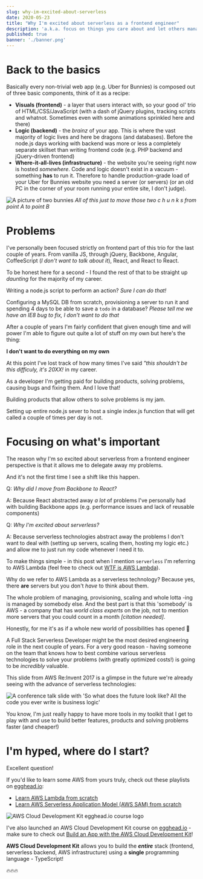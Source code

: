 ```yaml
---
slug: why-im-excited-about-serverless
date: 2020-05-23
title: "Why I'm excited about serverless as a frontend engineer"
description: 'a.k.a. focus on things you care about and let others manage the rest'
published: true
banner: './banner.png'
---
```


# Back to the basics

Basically every non-trivial web app (e.g. Uber for Bunnies) is composed out of three basic components, think of it as a recipe:

-   **Visuals (frontend)** - a layer that users interact with, so your good ol' trio of HTML/CSS/JavaScript (with a dash of jQuery plugins, tracking scripts and whatnot. Sometimes even with some animations sprinkled here and there)
-   **Logic (backend)** - the _brainz_ of your app. This is where the vast majority of logic lives and here be dragons (and databases). Before the node.js days working with backend was more or less a completely separate skillset than writing frontend code (e.g. PHP backend and jQuery-driven frontend)
-   **Where-it-all-lives (infrastructure)** - the website you're seeing right now is hosted _somewhere_. Code and logic doesn't exist in a vacuum - something **has** to run it. Therefore to handle production-grade load of your Uber for Bunnies website you need a server (or servers) (or an old PC in the corner of your room running your entire site, I don't judge).

![A picture of two bunnies](https://dev-to-uploads.s3.amazonaws.com/i/kmrxsx8ejz0ouyneg8ql.jpeg)
_All of this just to move those two c h u n k s from point A to point B_

# Problems

I've personally been focused strictly on frontend part of this trio for the last couple of years. From vanilla JS, through jQuery, Backbone, Angular, CoffeeScript (_I don't want to talk about it_), React, and React to React.

To be honest here for a second - I found the rest of that to be straight up _daunting_ for the majority of my career.

Writing a node.js script to perform an action? _Sure I can do that!_

Configuring a MySQL DB from scratch, provisioning a server to run it and spending 4 days to be able to save a `todo` in a database? _Please tell me we have an IE8 bug to fix, I don't want to do that_

After a couple of years I'm fairly confident that given enough time and will power I'm able to figure out quite a lot of stuff on my own but here's the thing:

**I don't want to do everything on my own**

At this point I've lost track of how many times I've said _"this shouldn't be this difficuly, it's 20XX!_ in my career.

As a developer I'm getting paid for building products, solving problems, causing bugs and fixing them. And I love that!

Building products that allow others to solve problems is my jam.

Setting up entire node.js sever to host a single index.js function that will get called a couple of times per day is not.

# Focusing on what's important

The reason why I'm so excited about serverless from a frontend engineer perspective is that it allows me to delegate away my problems.

And it's not the first time I see a shift like this happen.

Q: _Why did I move from Backbone to React?_

A: Because React abstracted away _a lot_ of problems I've personally had with building Backbone apps (e.g. performance issues and lack of reusable components)

Q: _Why I'm excited about serverless?_

A: Because serverless technologies abstract away the problems I don't want to deal with (setting up servers, scaling them, hosting my logic etc.) and allow me to just run my code whenever I need it to.

To make things simple - in this post when I mention `serverless` I'm referring to AWS Lambda (feel free to check out [WTF is AWS Lambda](https://tlakomy.com/wtf-is-aws-lambda)).

Why do we refer to AWS Lambda as a serverless technology? Because yes, there **are** servers but you don't _have_ to think about them.

The whole problem of managing, provisioning, scaling and whole lotta -ing is managed by somebody else. And the best part is that this 'somebody' is AWS - a company that has _world class experts_ on the job, not to mention more servers that you could count in a month _[citation needed]_.

Honestly, for me it's as if a whole new world of possibilities has opened 🎉

A Full Stack Serverless Developer might be the most desired engineering role in the next couple of years. For a very good reason - having someone on the team that knows how to best combine various serverless technologies to solve your problems (with greatly optimized costs!) is going to be _incredibly_ valuable.

This slide from AWS Re:Invent 2017 is a glimpse in the future we're already seeing with the advance of serverless technologies:

![A conference talk slide with 'So what does the future look like? All the code you ever write is business logic'](https://dev-to-uploads.s3.amazonaws.com/i/36k1q8170qp2ddx22lgg.jpeg)

You know, I'm just really happy to have more tools in my toolkit that I get to play with and use to build better features, products and solving problems faster (and cheaper!)

# I'm hyped, where do I start?

Excellent question!

If you'd like to learn some AWS from yours truly, check out these playlists on [egghead.io](https://egghead.io/s/km6vr):

-   [Learn AWS Lambda from scratch](https://egghead.io/playlists/learn-aws-lambda-from-scratch-d29d?af=6p5abz)
-   [Learn AWS Serverless Application Model (AWS SAM) from scratch](https://egghead.io/playlists/learn-aws-serverless-application-model-aws-sam-framework-from-scratch-baf9?af=6p5abz)

![AWS Cloud Development Kit egghead.io course logo](https://dev-to-uploads.s3.amazonaws.com/i/9p45p74bklgke0gsjjrl.png)

I've also launched an AWS Cloud Development Kit course on [egghead.io](https://egghead.io/s/km6vr) - make sure to check out [Build an App with the AWS Cloud Development Kit](https://egghead.io/courses/build-an-app-with-the-aws-cloud-development-kit?af=6p5abz)!

**AWS Cloud Development Kit** allows you to build the **_entire_** stack (frontend, serverless backend, AWS infrastructure) using a **single** programming language - TypeScript!

🔥🔥🔥
